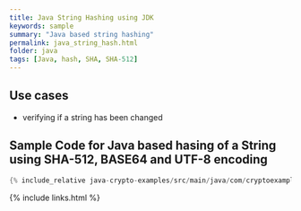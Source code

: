 ```yaml
---
title: Java String Hashing using JDK
keywords: sample
summary: "Java based string hashing"
permalink: java_string_hash.html
folder: java
tags: [Java, hash, SHA, SHA-512]
---
```


## Use cases

- verifying if a string has been changed

## Sample Code for Java based hasing of a String using SHA-512, BASE64 and UTF-8 encoding

```java
{% include_relative java-crypto-examples/src/main/java/com/cryptoexamples/java/ExampleHashInOneMethod.java %}
```



{% include links.html %}
